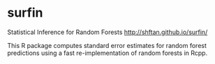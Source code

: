 # surfin
Statistical Inference for Random Forests
http://shftan.github.io/surfin/

This R package computes standard error estimates for random forest predictions using a fast re-implementation of random forests in Rcpp.
